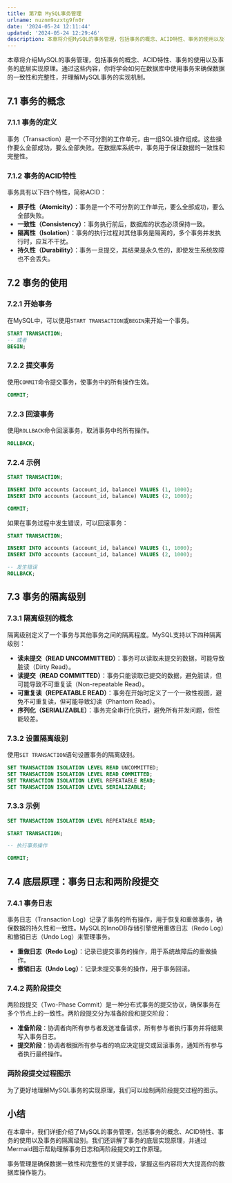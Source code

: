```yaml
---
title: 第7章 MySQL事务管理
urlname: nuznm9xzxtg9fn0r
date: '2024-05-24 12:11:44'
updated: '2024-05-24 12:29:46'
description: 本章将介绍MySQL的事务管理，包括事务的概念、ACID特性、事务的使用以及事务的底层实现原理。通过这些内容，你将学会如何在数据库中使用事务来确保数据的一致性和完整性，并理解MySQL事务的实现机制。7.1 事务的概念7.1.1 事务的定义事务（Transaction）是一个不可分割的工作单元...
---
```

本章将介绍MySQL的事务管理，包括事务的概念、ACID特性、事务的使用以及事务的底层实现原理。通过这些内容，你将学会如何在数据库中使用事务来确保数据的一致性和完整性，并理解MySQL事务的实现机制。

## 7.1 事务的概念

### 7.1.1 事务的定义

事务（Transaction）是一个不可分割的工作单元，由一组SQL操作组成。这些操作要么全部成功，要么全部失败。在数据库系统中，事务用于保证数据的一致性和完整性。

### 7.1.2 事务的ACID特性

事务具有以下四个特性，简称ACID：

- **原子性（Atomicity）**：事务是一个不可分割的工作单元，要么全部成功，要么全部失败。
- **一致性（Consistency）**：事务执行前后，数据库的状态必须保持一致。
- **隔离性（Isolation）**：事务的执行过程对其他事务是隔离的，多个事务并发执行时，应互不干扰。
- **持久性（Durability）**：事务一旦提交，其结果是永久性的，即使发生系统故障也不会丢失。

## 7.2 事务的使用

### 7.2.1 开始事务

在MySQL中，可以使用`START TRANSACTION`或`BEGIN`来开始一个事务。

```sql
START TRANSACTION;
-- 或者
BEGIN;
```

### 7.2.2 提交事务

使用`COMMIT`命令提交事务，使事务中的所有操作生效。

```sql
COMMIT;
```

### 7.2.3 回滚事务

使用`ROLLBACK`命令回滚事务，取消事务中的所有操作。

```sql
ROLLBACK;
```

### 7.2.4 示例

```sql
START TRANSACTION;

INSERT INTO accounts (account_id, balance) VALUES (1, 1000);
INSERT INTO accounts (account_id, balance) VALUES (2, 1000);

COMMIT;
```

如果在事务过程中发生错误，可以回滚事务：

```sql
START TRANSACTION;

INSERT INTO accounts (account_id, balance) VALUES (1, 1000);
INSERT INTO accounts (account_id, balance) VALUES (2, 1000);

-- 发生错误
ROLLBACK;
```

## 7.3 事务的隔离级别

### 7.3.1 隔离级别的概念

隔离级别定义了一个事务与其他事务之间的隔离程度。MySQL支持以下四种隔离级别：

- **读未提交（READ UNCOMMITTED）**：事务可以读取未提交的数据，可能导致脏读（Dirty Read）。
- **读提交（READ COMMITTED）**：事务只能读取已提交的数据，避免脏读，但可能导致不可重复读（Non-repeatable Read）。
- **可重复读（REPEATABLE READ）**：事务在开始时定义了一个一致性视图，避免不可重复读，但可能导致幻读（Phantom Read）。
- **序列化（SERIALIZABLE）**：事务完全串行化执行，避免所有并发问题，但性能较差。

### 7.3.2 设置隔离级别

使用`SET TRANSACTION`语句设置事务的隔离级别。

```sql
SET TRANSACTION ISOLATION LEVEL READ UNCOMMITTED;
SET TRANSACTION ISOLATION LEVEL READ COMMITTED;
SET TRANSACTION ISOLATION LEVEL REPEATABLE READ;
SET TRANSACTION ISOLATION LEVEL SERIALIZABLE;
```

### 7.3.3 示例

```sql
SET TRANSACTION ISOLATION LEVEL REPEATABLE READ;

START TRANSACTION;

-- 执行事务操作

COMMIT;
```

## 7.4 底层原理：事务日志和两阶段提交

### 7.4.1 事务日志

事务日志（Transaction Log）记录了事务的所有操作，用于恢复和重做事务，确保数据的持久性和一致性。MySQL的InnoDB存储引擎使用重做日志（Redo Log）和撤销日志（Undo Log）来管理事务。

- **重做日志（Redo Log）**：记录已提交事务的操作，用于系统故障后的重做操作。
- **撤销日志（Undo Log）**：记录未提交事务的操作，用于事务回滚。

### 7.4.2 两阶段提交

两阶段提交（Two-Phase Commit）是一种分布式事务的提交协议，确保事务在多个节点上的一致性。两阶段提交分为准备阶段和提交阶段：

- **准备阶段**：协调者向所有参与者发送准备请求，所有参与者执行事务并将结果写入事务日志。
- **提交阶段**：协调者根据所有参与者的响应决定提交或回滚事务，通知所有参与者执行最终操作。

### 两阶段提交过程图示

为了更好地理解MySQL事务的实现原理，我们可以绘制两阶段提交过程的图示。


## 小结

在本章中，我们详细介绍了MySQL的事务管理，包括事务的概念、ACID特性、事务的使用以及事务的隔离级别。我们还讲解了事务的底层实现原理，并通过Mermaid图示帮助理解事务日志和两阶段提交的工作原理。

事务管理是确保数据一致性和完整性的关键手段，掌握这些内容将大大提高你的数据库操作能力。

